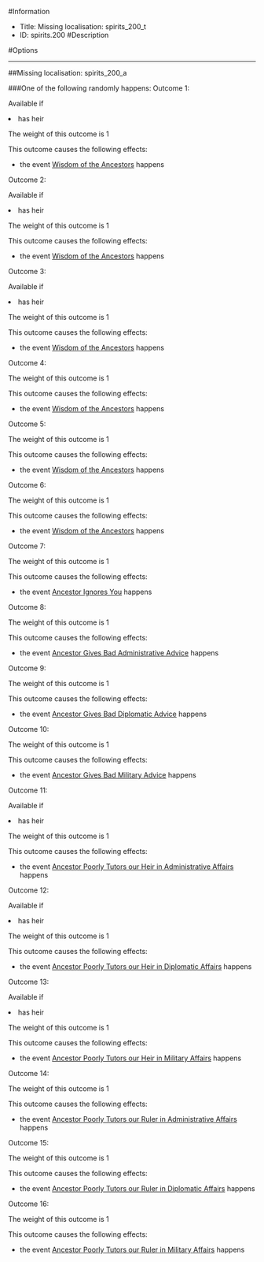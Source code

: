 #Information
 - Title: Missing localisation: spirits_200_t
 - ID: spirits.200
#Description

#Options

___
##Missing localisation: spirits_200_a

###One of the following randomly happens:
Outcome 1:

Available if <li>has heir</li>

The weight of this outcome is 1

This outcome causes the following effects:<ul><li>the event [Wisdom of the Ancestors](../events/wisdom_of_the_ancestors.md) happens</li></ul>
Outcome 2:

Available if <li>has heir</li>

The weight of this outcome is 1

This outcome causes the following effects:<ul><li>the event [Wisdom of the Ancestors](../events/wisdom_of_the_ancestors.md) happens</li></ul>
Outcome 3:

Available if <li>has heir</li>

The weight of this outcome is 1

This outcome causes the following effects:<ul><li>the event [Wisdom of the Ancestors](../events/wisdom_of_the_ancestors.md) happens</li></ul>
Outcome 4:

The weight of this outcome is 1

This outcome causes the following effects:<ul><li>the event [Wisdom of the Ancestors](../events/wisdom_of_the_ancestors.md) happens</li></ul>
Outcome 5:

The weight of this outcome is 1

This outcome causes the following effects:<ul><li>the event [Wisdom of the Ancestors](../events/wisdom_of_the_ancestors.md) happens</li></ul>
Outcome 6:

The weight of this outcome is 1

This outcome causes the following effects:<ul><li>the event [Wisdom of the Ancestors](../events/wisdom_of_the_ancestors.md) happens</li></ul>
Outcome 7:

The weight of this outcome is 1

This outcome causes the following effects:<ul><li>the event [Ancestor Ignores You](../events/ancestor_ignores_you.md) happens</li></ul>
Outcome 8:

The weight of this outcome is 1

This outcome causes the following effects:<ul><li>the event [Ancestor Gives Bad Administrative Advice](../events/ancestor_gives_bad_administrative_advice.md) happens</li></ul>
Outcome 9:

The weight of this outcome is 1

This outcome causes the following effects:<ul><li>the event [Ancestor Gives Bad Diplomatic Advice](../events/ancestor_gives_bad_diplomatic_advice.md) happens</li></ul>
Outcome 10:

The weight of this outcome is 1

This outcome causes the following effects:<ul><li>the event [Ancestor Gives Bad Military Advice](../events/ancestor_gives_bad_military_advice.md) happens</li></ul>
Outcome 11:

Available if <li>has heir</li>

The weight of this outcome is 1

This outcome causes the following effects:<ul><li>the event [Ancestor Poorly Tutors our Heir in Administrative Affairs](../events/ancestor_poorly_tutors_our_heir_in_administrative_affairs.md) happens</li></ul>
Outcome 12:

Available if <li>has heir</li>

The weight of this outcome is 1

This outcome causes the following effects:<ul><li>the event [Ancestor Poorly Tutors our Heir in Diplomatic Affairs](../events/ancestor_poorly_tutors_our_heir_in_diplomatic_affairs.md) happens</li></ul>
Outcome 13:

Available if <li>has heir</li>

The weight of this outcome is 1

This outcome causes the following effects:<ul><li>the event [Ancestor Poorly Tutors our Heir in Military Affairs](../events/ancestor_poorly_tutors_our_heir_in_military_affairs.md) happens</li></ul>
Outcome 14:

The weight of this outcome is 1

This outcome causes the following effects:<ul><li>the event [Ancestor Poorly Tutors our Ruler in Administrative Affairs](../events/ancestor_poorly_tutors_our_ruler_in_administrative_affairs.md) happens</li></ul>
Outcome 15:

The weight of this outcome is 1

This outcome causes the following effects:<ul><li>the event [Ancestor Poorly Tutors our Ruler in Diplomatic Affairs](../events/ancestor_poorly_tutors_our_ruler_in_diplomatic_affairs.md) happens</li></ul>
Outcome 16:

The weight of this outcome is 1

This outcome causes the following effects:<ul><li>the event [Ancestor Poorly Tutors our Ruler in Military Affairs](../events/ancestor_poorly_tutors_our_ruler_in_military_affairs.md) happens</li></ul>
